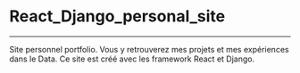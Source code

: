 # React_Django_personal_site
---

Site personnel portfolio. Vous y retrouverez mes projets et mes expériences dans le Data.
Ce site est créé avec les framework React et Django.